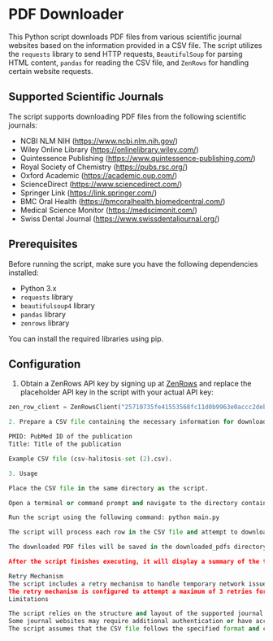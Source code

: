 # PDF Downloader

This Python script downloads PDF files from various scientific journal websites based on the information provided in a CSV file. The script utilizes the `requests` library to send HTTP requests, `BeautifulSoup` for parsing HTML content, `pandas` for reading the CSV file, and `ZenRows` for handling certain website requests.

## Supported Scientific Journals

The script supports downloading PDF files from the following scientific journals:

- NCBI NLM NIH (https://www.ncbi.nlm.nih.gov/)
- Wiley Online Library (https://onlinelibrary.wiley.com/)
- Quintessence Publishing (https://www.quintessence-publishing.com/)
- Royal Society of Chemistry (https://pubs.rsc.org/)
- Oxford Academic (https://academic.oup.com/)
- ScienceDirect (https://www.sciencedirect.com/)
- Springer Link (https://link.springer.com/)
- BMC Oral Health (https://bmcoralhealth.biomedcentral.com/)
- Medical Science Monitor (https://medscimonit.com/)
- Swiss Dental Journal (https://www.swissdentaljournal.org/)

## Prerequisites

Before running the script, make sure you have the following dependencies installed:

- Python 3.x
- `requests` library
- `beautifulsoup4` library
- `pandas` library
- `zenrows` library

You can install the required libraries using pip.

## Configuration

1. Obtain a ZenRows API key by signing up at [ZenRows](https://www.zenrows.com/) and replace the placeholder API key in the script with your actual API key:

```python
zen_row_client = ZenRowsClient("25710735fe41553568fc11d0b9963e0accc2debc") - you can use the default one that is already hardcoded.

2. Prepare a CSV file containing the necessary information for downloading the PDF files. The CSV file should have the following columns:

PMID: PubMed ID of the publication
Title: Title of the publication

Example CSV file (csv-halitosis-set (2).csv).

3. Usage

Place the CSV file in the same directory as the script.

Open a terminal or command prompt and navigate to the directory containing the script.

Run the script using the following command: python main.py

The script will process each row in the CSV file and attempt to download the corresponding PDF file from the respective journal website.

The downloaded PDF files will be saved in the downloaded_pdfs directory, which will be created if it doesn't exist.

After the script finishes executing, it will display a summary of the total publications processed, the number of PDFs downloaded successfully, and the number of PDFs that were not available for download.

Retry Mechanism
The script includes a retry mechanism to handle temporary network issues or connection failures. It uses the requests library's Session object along with the HTTPAdapter and Retry classes to automatically retry failed requests.
The retry mechanism is configured to attempt a maximum of 3 retries for each request, with a backoff factor of 0.5 seconds between each retry attempt. This helps improve the reliability of the script when dealing with intermittent network issues.
Limitations

The script relies on the structure and layout of the supported journal websites as of the date of development. If the websites undergo significant changes, the script may need to be updated accordingly.
Some journal websites may require additional authentication or have access restrictions that prevent the script from downloading the PDF files.
The script assumes that the CSV file follows the specified format and contains the necessary information for each publication.
```

